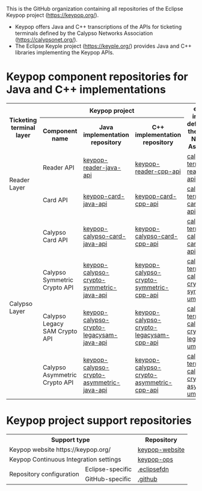 This is the GitHub organization containing all repositories of the Eclipse Keypop project (https://keypop.org/).

 - Keypop offers Java and C++ transcriptions of the APIs for ticketing terminals defined by the Calypso Networks Association (https://calypsonet.org/).
 - The Eclipse Keyple project (https://keyple.org/) provides Java and C++ libraries implementing the Keypop APIs.

# Keypop component repositories for Java and C++ implementations

<table>
	<tbody>
		<tr>
			<th scope="col" rowspan="2">Ticketing terminal layer</th>
			<th scope="col" colspan="3">Keypop project</th>
			<th scope="col" rowspan="2">external interface definition by the Calypso Networks Association</th>
		</tr>
		<tr>
			<th scope="col">Component name</th>
			<th scope="col">Java implementation repository</th>
			<th scope="col">C++ implementation repository</th>
		</tr>
		<tr>
			<td rowspan="2">Reader Layer</td>
			<td>Reader API</td>
			<td><a href="https://github.com/eclipse-keypop/keypop-reader-java-api">keypop-reader-java-api</a></td>
			<td><a href="https://github.com/eclipse-keypop/keypop-reader-cpp-api">keypop-reader-cpp-api</a></td>
			<td><a href="https://calypsonet.github.io/calypsonet-terminal-reader-uml-api/">calypsonet-terminal-reader-uml-api</a></td>
		</tr>
		<tr>
			<td>Card API</td>
			<td><a href="https://github.com/eclipse-keypop/keypop-card-java-api">keypop-card-java-api</a></td>
			<td><a href="https://github.com/eclipse-keypop/keypop-card-cpp-api">keypop-card-cpp-api</a></td>
			<td><a href="https://calypsonet.github.io/calypsonet-terminal-card-uml-api/">calypsonet-terminal-card-uml-api</a></td>
		</tr>
		<tr>
			<td rowspan="4">Calypso Layer</td>
			<td>Calypso Card API</td>
			<td><a href="https://github.com/eclipse-keypop/keypop-calypso-card-java-api">keypop-calypso-card-java-api</a></td>
			<td><a href="https://github.com/eclipse-keypop/keypop-calypso-card-cpp-api">keypop-calypso-card-cpp-api</a></td>
			<td><a href="https://calypsonet.github.io/calypsonet-terminal-calypso-uml-api/">calypsonet-terminal-calypso-card-uml-api</a></td>
		</tr>
		<tr>
			<td>Calypso Symmetric Crypto API</td>
			<td><a href="https://github.com/eclipse-keypop/keypop-calypso-crypto-symmetric-java-api">keypop-calypso-crypto-symmetric-java-api</a></td>
			<td><a href="https://github.com/eclipse-keypop/keypop-calypso-crypto-symmetric-cpp-api">keypop-calypso-crypto-symmetric-cpp-api</a></td>
			<td><a href="https://github.com/calypsonet/calypsonet-terminal-calypso-crypto-symmetric-uml-api">calypsonet-terminal-calypso-crypto-symmetric-uml-api</a></td>
		</tr>
		<tr>
			<td>Calypso Legacy SAM Crypto API</td>
			<td><a href="https://github.com/eclipse-keypop/keypop-calypso-crypto-legacysam-java-api">keypop-calypso-crypto-legacysam-java-api</a></td>
			<td><a href="https://github.com/eclipse-keypop/keypop-calypso-crypto-legacysam-cpp-api">keypop-calypso-crypto-legacysam-cpp-api</a></td>
			<td><a href="https://calypsonet.github.io/calypsonet-terminal-calypso-crypto-legacysam-uml-api/">calypsonet-terminal-calypso-crypto-legacysam-uml-api</a></td>
		</tr>
		<tr>
			<td>Calypso Asymmetric Crypto API</td>
			<td><a href="https://github.com/eclipse-keypop/keypop-calypso-crypto-asymmetric-java-api">keypop-calypso-crypto-asymmetric-java-api</a></td>
			<td><a href="https://github.com/eclipse-keypop/keypop-calypso-crypto-asymmetric-cpp-api">keypop-calypso-crypto-asymmetric-cpp-api</a></td>
			<td><a href="https://github.com/calypsonet/calypsonet-terminal-calypso-crypto-asymmetric-uml-api">calypsonet-terminal-calypso-crypto-asymmetric-uml-api</a></td>
		</tr>
	</tbody>
</table>

# Keypop project support repositories

<table>
	<tbody>
		<tr>
			<th scope="col" colspan="2">Support type</th>
			<th scope="col">Repository</th>
		</tr>
		<tr>
			<td colspan="2">Keypop website https://keypop.org/</td>
			<td><a href="https://github.com/eclipse-keypop/keypop-website">keypop-website</a></td>
		</tr>
		<tr>
			<td colspan="2">Keypop Continuous Integration settings</td>
			<td><a href="https://github.com/eclipse-keypop/keypop-ops">keypop-ops</a></td>
		</tr>
		<tr>
			<td rowspan="2">Repository configuration</td>
			<td>Eclipse-specific</td>
			<td><a href="https://github.com/eclipse-keypop/.eclipsefdn">.eclipsefdn</a></td>
		</tr>
		<tr>
			<td>GitHub-specific</td>
			<td><a href="https://github.com/eclipse-keypop/.github">.github</a></td>
		</tr>
	</tbody>
</table>
